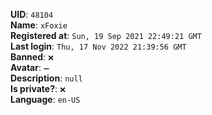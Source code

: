 **UID**: `48104`  
**Name**: `xFoxie`  
**Registered at**: `Sun, 19 Sep 2021 22:49:21 GMT`  
**Last login**: `Thu, 17 Nov 2022 21:39:56 GMT`  
**Banned**: `❌`  
**Avatar**: `➖`  
**Description**: ```null```  
**Is private?**: `❌`  
**Language**: `en-US`